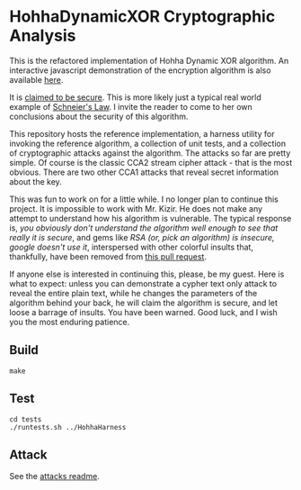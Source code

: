 # HohhaDynamicXOR Cryptographic Analysis

This is the refactored implementation of Hohha Dynamic XOR algorithm.  An
interactive javascript demonstration of the encryption algorithm is also
available [here](https://github.com/ed770878/hohha-js).

It is [claimed to be secure][claim].  This is more likely just a typical real
world example of [Schneier's Law][slaw].  I invite the reader to come to her
own conclusions about the security of this algorithm.

[claim]: https://github.com/ikizir/HohhaDynamicXOR/wiki/Reliability

[slaw]: https://www.schneier.com/blog/archives/2011/04/schneiers_law.html

This repository hosts the reference implementation, a harness utility for
invoking the reference algorithm, a collection of unit tests, and a collection
of cryptographic attacks against the algorithm.  The attacks so far are pretty
simple.  Of course is the classic CCA2 stream cipher attack - that is the most
obvious.  There are two other CCA1 attacks that reveal secret information about
the key.

This was fun to work on for a little while.  I no longer plan to continue this
project.  It is impossible to work with Mr.  Kizir.  He does not make any
attempt to understand how his algorithm is vulnerable.  The typical response
is, *you obviously don't understand the algorithm well enough to see that
really it is secure*, and gems like *RSA (or, pick an algorithm) is insecure,
google doesn't use it*, interspersed with other colorful insults that,
thankfully, have been removed from [this pull request][pull13].

[pull13]: https://github.com/ikizir/HohhaDynamicXOR/pull/13

If anyone else is interested in continuing this, please, be my guest.  Here is
what to expect: unless you can demonstrate a cypher text only attack to reveal
the entire plain text, while he changes the parameters of the algorithm behind
your back, he will claim the algorithm is secure, and let loose a barrage of
insults.  You have been warned.  Good luck, and I wish you the most enduring
patience.

## Build

```
make
```

## Test

```
cd tests
./runtests.sh ../HohhaHarness
```

## Attack

See the [attacks readme](attacks/README.md).
